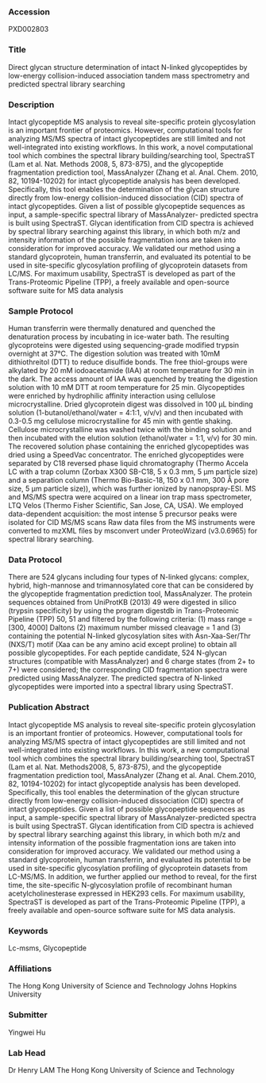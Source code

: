 ### Accession
PXD002803

### Title
Direct glycan structure determination of intact N-linked glycopeptides by low-energy collision-induced association tandem mass spectrometry and predicted spectral library searching

### Description
Intact glycopeptide MS analysis to reveal site-specific protein glycosylation is an important frontier of proteomics. However, computational tools for analyzing MS/MS spectra of intact glycopeptides are still limited and not well-integrated into existing workflows. In this work, a novel computational tool which combines the spectral library building/searching tool, SpectraST (Lam et al. Nat. Methods 2008, 5, 873-875), and the glycopeptide fragmentation prediction tool, MassAnalyzer (Zhang et al. Anal. Chem. 2010, 82, 10194-10202) for intact glycopeptide analysis has been developed. Specifically, this tool enables the determination of the glycan structure directly from low-energy collision-induced dissociation (CID) spectra of intact glycopeptides. Given a list of possible glycopeptide sequences as input, a sample-specific spectral library of MassAnalyzer- predicted spectra is built using SpectraST. Glycan identification from CID spectra is achieved by spectral library searching against this library, in which both m/z and intensity information of the possible fragmentation ions are taken into consideration for improved accuracy. We validated our method using a standard glycoprotein, human transferrin, and evaluated its potential to be used in site-specific glycosylation profiling of glycoprotein datasets from LC/MS. For maximum usability, SpectraST is developed as part of the Trans-Proteomic Pipeline (TPP), a freely available and open-source software suite for MS data analysis

### Sample Protocol
Human transferrin were thermally denatured and quenched the denaturation process by incubating in ice-water bath. The resulting glycoproteins were digested using sequencing-grade modified trypsin overnight at 37°C. The digestion solution was treated with 10mM dithiothreitol (DTT) to reduce disulfide bonds. The free thiol-groups were alkylated by 20 mM iodoacetamide (IAA) at room temperature for 30 min in the dark. The access amount of IAA was quenched by treating the digestion solution with 10 mM DTT at room temperature for 25 min. Glycopeptides were enriched by hydrophilic affinity interaction using cellulose microcrystalline. Dried glycoprotein digest was dissolved in 100 µL binding solution (1-butanol/ethanol/water = 4:1:1, v/v/v) and then incubated with 0.3-0.5 mg cellulose microcrystalline for 45 min with gentle shaking. Cellulose microcrystalline was washed twice with the binding solution and then incubated with the elution solution (ethanol/water = 1:1, v/v) for 30 min. The recovered solution phase containing the enriched glycopeptides was dried using a SpeedVac concentrator. The enriched glycopeptides were separated by C18 reversed phase liquid chromatography (Thermo Accela LC with a trap column (Zorbax X300 SB-C18, 5 x 0.3 mm, 5 μm particle size) and a separation column (Thermo Bio-Basic-18, 150 x 0.1 mm, 300 Ǻ pore size, 5 μm particle size)), which was further ionized by nanopspray-ESI. MS and MS/MS spectra were acquired on a linear ion trap mass spectrometer, LTQ Velos (Thermo Fisher Scientific, San Jose, CA, USA). We employed data-dependent acquisition: the most intense 5 precursor peaks were isolated for CID MS/MS scans Raw data files from the MS instruments were converted to mzXML files by msconvert under ProteoWizard (v3.0.6965) for spectral library searching.

### Data Protocol
There are 524 glycans including four types of N-linked glycans: complex, hybrid, high-mannose and trimannosylated core that can be considered by the glycopeptide fragmentation prediction tool, MassAnalyzer. The protein sequences obtained from UniProtKB (2013) 49 were digested in silico (trypsin specificity) by using the program digestdb in Trans-Proteomic Pipeline (TPP) 50, 51 and filtered by the following criteria: (1) mass range = [300, 4000] Daltons (2) maximum number missed cleavage = 1 and (3) containing the potential N-linked glycosylation sites with Asn-Xaa-Ser/Thr (NXS/T) motif (Xaa can be any amino acid except proline) to obtain all possible glycopeptides. For each peptide candidate, 524 N-glycan structures (compatible with MassAnalyzer) and 6 charge states (from 2+ to 7+) were considered; the corresponding CID fragmentation spectra were predicted using MassAnalyzer. The predicted spectra of N-linked glycopeptides were imported into a spectral library using SpectraST.

### Publication Abstract
Intact glycopeptide MS analysis to reveal site-specific protein glycosylation is an important frontier of proteomics. However, computational tools for analyzing MS/MS spectra of intact glycopeptides are still limited and not well-integrated into existing workflows. In this work, a new computational tool which combines the spectral library building/searching tool, SpectraST (Lam et&#xa0;al. Nat. Methods2008, 5, 873-875), and the glycopeptide fragmentation prediction tool, MassAnalyzer (Zhang et&#xa0;al. Anal. Chem.2010, 82, 10194-10202) for intact glycopeptide analysis has been developed. Specifically, this tool enables the determination of the glycan structure directly from low-energy collision-induced dissociation (CID) spectra of intact glycopeptides. Given a list of possible glycopeptide sequences as input, a sample-specific spectral library of MassAnalyzer-predicted spectra is built using SpectraST. Glycan identification from CID spectra is achieved by spectral library searching against this library, in which both m/z and intensity information of the possible fragmentation ions are taken into consideration for improved accuracy. We validated our method using a standard glycoprotein, human transferrin, and evaluated its potential to be used in site-specific glycosylation profiling of glycoprotein datasets from LC-MS/MS. In addition, we further applied our method to reveal, for the first time, the site-specific N-glycosylation profile of recombinant human acetylcholinesterase expressed in HEK293&#xa0;cells. For maximum usability, SpectraST is developed as part of the Trans-Proteomic Pipeline (TPP), a freely available and open-source software suite for MS data analysis.

### Keywords
Lc-msms, Glycopeptide

### Affiliations
The Hong Kong University of Science and Technology
Johns Hopkins University

### Submitter
Yingwei Hu

### Lab Head
Dr Henry LAM
The Hong Kong University of Science and Technology



